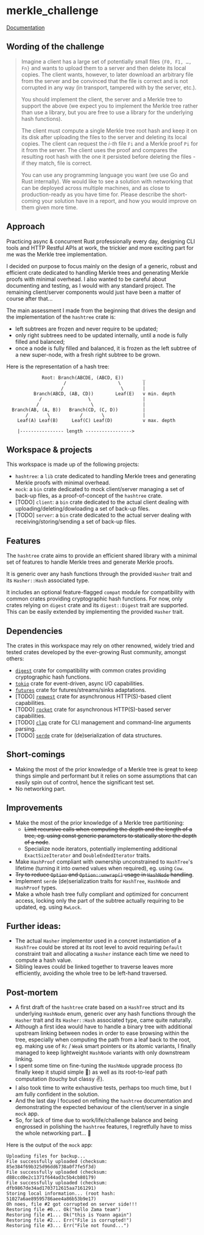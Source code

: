 # merkle\_challenge

[Documentation](https://yo2b.github.io/merkle_challenge)

## Wording of the challenge
> Imagine a client has a large set of potentially small files ``{F0, F1, …, Fn}`` and wants to upload them to a server and then delete its local copies. The client wants, however, to later download an arbitrary file from the server and be convinced that the file is correct and is not corrupted in any way (in transport, tampered with by the server, etc.).
> 
> You should implement the client, the server and a Merkle tree to support the above (we expect you to implement the Merkle tree rather than use a library, but you are free to use a library for the underlying hash functions).
> 
> The client must compute a single Merkle tree root hash and keep it on its disk after uploading the files to the server and deleting its local copies. The client can request the *i-th* file ``Fi`` and a Merkle proof ``Pi`` for it from the server. The client uses the proof and compares the resulting root hash with the one it persisted before deleting the files - if they match, file is correct.
> 
> You can use any programming language you want (we use Go and Rust internally). We would like to see a solution with networking that can be deployed across multiple machines, and as close to production-ready as you have time for. Please describe the short-coming your solution have in a report, and how you would improve on them given more time.

## Approach
Practicing async & concurrent Rust professionally every day, designing CLI tools and HTTP Restful APIs at work, the trickier and more exciting part for me was the Merkle tree implementation.

I decided on purpose to focus mainly on the design of a generic, robust and efficient crate dedicated to handling Merkle trees and generating Merkle proofs with minimal overhead.
I also wanted to be careful about documenting and testing, as I would with any standard project.
The remaining client/server components would just have been a matter of course after that...

The main assessment I made from the beginning that drives the design and the implementation of the `hashtree` crate is:
- left subtrees are frozen and never require to be updated;
- only right subtrees need to be updated internally, until a node is fully filled and balanced;
- once a node is fully filled and balanced, it is frozen as the left subtree of a new super-node, with a fresh right subtree to be grown.

Here is the representation of a hash tree:

                 Root: Branch(ABCDE, (ABCD, E))       _
                         /                   \        |
                        /                     \       |
              Branch(ABCD, (AB, CD))        Leaf(E)   v min. depth
                /                 \                   |
               /                   \                  |
      Branch(AB, (A, B))   Branch(CD, (C, D))         |
           /       \           /       \              |
        Leaf(A) Leaf(B)     Leaf(C) Leaf(D)           v max. depth
    
        |---------------- length ----------------->

## Workspace & projects
This workspace is made up of the following projects:
* `hashtree`: a `lib` crate dedicated to handling Merkle trees and generating Merkle proofs with minimal overhead.
* `mock`: a `bin` crate dedicated to mock client/server managing a set of back-up files, as a proof-of-concept of the `hashtree` crate.
* [TODO] `client`: a `bin` crate dedicated to the actual client dealing with uploading/deleting/dowloading a set of back-up files.
* [TODO] `server`: a `bin` crate dedicated to the actual server dealing with receiving/storing/sending a set of back-up files.

## Features
The `hashtree` crate aims to provide an efficient shared library with a minimal set of features to handle Merkle trees and generate Merkle proofs.

It is generic over any hash functions through the provided `Hasher` trait and its `Hasher::Hash` associated type.

It includes an optional feature-flagged `compat` module for compatibility with common crates providing cryptographic hash functions. For now, only crates relying on `digest` crate and its `digest::Digest` trait are supported. This can be easily extended by implementing the provided `Hasher` trait.

## Dependencies
The crates in this workspace may rely on other renowned, widely tried and tested crates developed by the ever-growing Rust community, amongst others:

* [``digest``](https://crates.io/crates/digest) crate for compatibility with common crates providing cryptographic hash functions.
* [``tokio``](https://crates.io/crates/tokio) crate for event-driven, async I/O capabilities.
* [``futures``](https://crates.io/crates/futures) crate for futures/streams/sinks adaptations.
* [TODO] [``reqwest``](https://crates.io/crates/reqwest) crate for asynchronous HTTP(S)-based client capabilities.
* [TODO] [``rocket``](https://crates.io/crates/rocket) crate for asynchronous HTTP(S)-based server capabilities.
* [TODO] [``clap``](https://crates.io/crates/clap) crate for CLI management and command-line arguments parsing.
* [TODO] [``serde``](https://crates.io/crates/serde) crate for (de)serialization of data structures.

## Short-comings
- Making the most of the prior knowledge of a Merkle tree is great to keep things simple and performant but it relies on some assumptions that can easily spin out of control, hence the significant test set.
- No networking part.

## Improvements
- Make the most of the prior knowledge of a Merkle tree partitioning:
  - ~~Limit recursive calls when computing the depth and the length of a tree, eg. using const generic parameters to statically store the depth of a node~~.
  - Specialize node iterators, potentially implementing additional `ExactSizeIterator` and `DoubleEndedIterator` traits.
- Make `HashProof` compliant with ownership unconstrained to `HashTree`'s lifetime (turning it into owned values when required), eg. using `Cow`.
- ~~Try to reduce `Option` and `Option::unwrap()` usage in `HashNode` handling~~.
- Implement `serde` (de)serialization traits for `HashTree`, `HashNode` and `HashProof` types.
- Make a whole hash tree fully compliant and optimized for concurrent access, locking only the part of the subtree actually requiring to be updated, eg. using `RwLock`.

## Further ideas:
- The actual `Hasher` implementor used in a concret instantiation of a `HashTree` could be stored at its root level to avoid requiring `Default` constraint trait and allocating a `Hasher` instance each time we need to compute a hash value.
- Sibling leaves could be linked together to traverse leaves more efficiently, avoiding the whole tree to be left-hand traversed.

## Post-mortem
- A first draft of the `hashtree` crate based on a `HashTree` struct and its underlying `HashNode` enum, generic over any hash functions through the `Hasher` trait and its `Hasher::Hash` associated type, came quite naturally.
- Although a first idea would have to handle a binary tree with additional upstream linking between nodes in order to ease browsing within the tree, especially when computing the path from a leaf back to the root, eg. making use of `Rc` / `Weak` smart pointers or its atomic variants, I finally managed to keep lightweight `HashNode` variants with only downstream linking.
- I spent some time on fine-tuning the `HashNode` upgrade process (to finally keep it stupid simple 🤩) as well as its root-to-leaf path computation (touchy but classy ✌️).
- I also took time to write exhaustive tests, perhaps too much time, but I am fully confident in the solution.
- And the last day I focused on refining the `hashtree` documentation and demonstrating the expected behaviour of the client/server in a single `mock` app.
- So, for lack of time due to work/life/challenge balance and being engrossed in polishing the `hashtree` features, I regretfully have to miss the whole networking part... 🙏

Here is the output of the `mock` app:

    Uploading files for backup...
    File successfully uploaded (checksum: 85e384f69b325d96dd6738a0f7fe5f3d)
    File successfully uploaded (checksum: d88ccd0e2c1371f644ad3c5b4cb80179)
    File successfully uploaded (checksum: dfb9867de34ad1703712615aa7161291)
    Storing local information... (root hash: 51027a6ae89595786aee4a86b53b9e17)
    Oh noes, file #2 got corrupted on server side!!!
    Restoring file #0... Ok("hello Zama team")
    Restoring file #1... Ok("this is Yoann again")
    Restoring file #2... Err("File is corrupted!")
    Restoring file #3... Err("File not found...")
